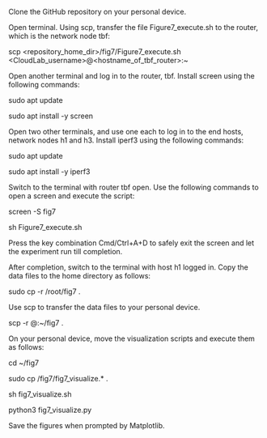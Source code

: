 Clone the GitHub repository on your personal device.

Open terminal. Using scp, transfer the file Figure7_execute.sh to the router, which is the network node tbf:

  scp <repository_home_dir>/fig7/Figure7_execute.sh  <CloudLab_username>@<hostname_of_tbf_router>:~

Open another terminal and log in to the router, tbf. Install screen using the following commands:
  
  sudo apt update
  
  sudo apt install -y screen

Open two other terminals, and use one each to log in to the end hosts, network nodes h1 and h3. Install iperf3 using the following commands:
  
  sudo apt update
  
  sudo apt install -y iperf3
  
Switch to the terminal with router tbf open. Use the following commands to open a screen and execute the script:
  
  screen -S fig7
  
  sh Figure7_execute.sh

Press the key combination Cmd/Ctrl+A+D to safely exit the screen and let the experiment run till completion.
  
After completion, switch to the terminal with host h1 logged in. Copy the data files to the home directory as follows:
  
  sudo cp -r /root/fig7 .

Use scp to transfer the data files to your personal device. 
  
  scp -r <CloudLab username>@<hostname of h1>:~/fig7 .    

On your personal device, move the visualization scripts and execute them as follows:
  
  cd ~/fig7
  
  sudo cp <clone directory of repository>/fig7/fig7_visualize.* .
  
  sh fig7_visualize.sh
  
  python3 fig7_visualize.py

Save the figures when prompted by Matplotlib. 
